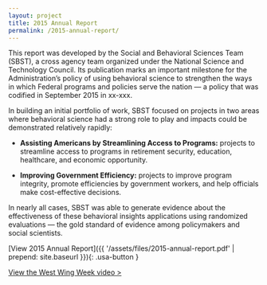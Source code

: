 ```yaml
---
layout: project
title: 2015 Annual Report
permalink: /2015-annual-report/
---
```

This report was developed by the Social and Behavioral Sciences Team (SBST), a cross agency team organized under the National Science and Technology Council. Its publication marks an important milestone for the Administration’s policy of using behavioral science to strengthen the ways in which Federal programs and policies serve the nation — a policy that was codified in September 2015 in xx-xxx.

In building an initial portfolio of work, SBST focused on projects in two areas where behavioral science had a strong role to play and impacts could be demonstrated relatively rapidly:

- **Assisting Americans by Streamlining Access to Programs:** projects to streamline access to programs in retirement security, education, healthcare, and economic opportunity.

- **Improving Government Efficiency:** projects to improve program integrity, promote efficiencies by government workers, and help officials make cost-effective decisions.

In nearly all cases, SBST was able to generate evidence about the effectiveness of these behavioral insights applications using randomized evaluations — the gold standard of evidence among policymakers and social scientists.

[View 2015 Annual Report]({{ '/assets/files/2015-annual-report.pdf' | prepend: site.baseurl }}){: .usa-button }

[View the West Wing Week video >](https://www.whitehouse.gov/blog/2015/02/09/behavioral-science-insights-make-government-more-effective-simpler-and-more-user-fri)




<br>
